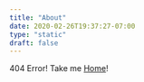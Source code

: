 ```yaml
---
title: "About"
date: 2020-02-26T19:37:27-07:00
type: "static"
draft: false
---
```


404 Error! Take me [Home](/)!
